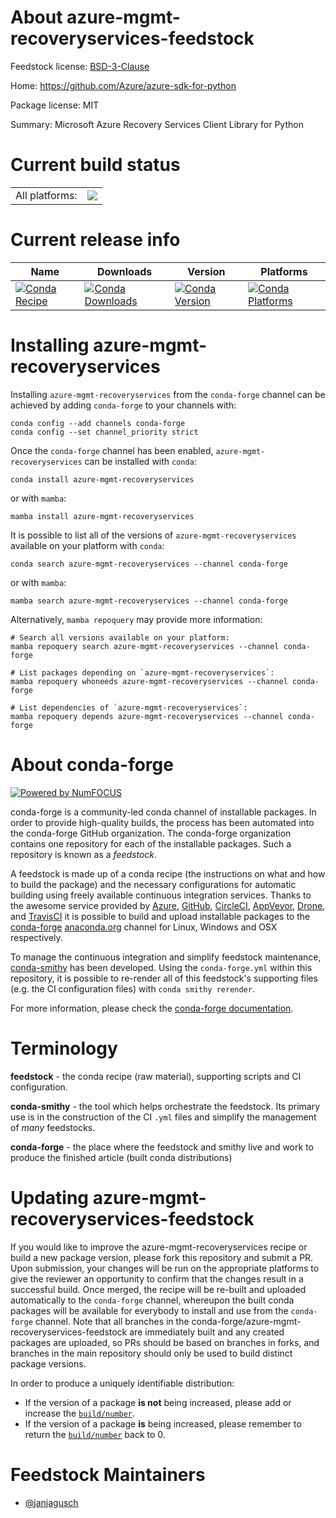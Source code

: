 About azure-mgmt-recoveryservices-feedstock
===========================================

Feedstock license: [BSD-3-Clause](https://github.com/conda-forge/azure-mgmt-recoveryservices-feedstock/blob/main/LICENSE.txt)

Home: https://github.com/Azure/azure-sdk-for-python

Package license: MIT

Summary: Microsoft Azure Recovery Services Client Library for Python

Current build status
====================


<table><tr><td>All platforms:</td>
    <td>
      <a href="https://dev.azure.com/conda-forge/feedstock-builds/_build/latest?definitionId=25641&branchName=main">
        <img src="https://dev.azure.com/conda-forge/feedstock-builds/_apis/build/status/azure-mgmt-recoveryservices-feedstock?branchName=main">
      </a>
    </td>
  </tr>
</table>

Current release info
====================

| Name | Downloads | Version | Platforms |
| --- | --- | --- | --- |
| [![Conda Recipe](https://img.shields.io/badge/recipe-azure--mgmt--recoveryservices-green.svg)](https://anaconda.org/conda-forge/azure-mgmt-recoveryservices) | [![Conda Downloads](https://img.shields.io/conda/dn/conda-forge/azure-mgmt-recoveryservices.svg)](https://anaconda.org/conda-forge/azure-mgmt-recoveryservices) | [![Conda Version](https://img.shields.io/conda/vn/conda-forge/azure-mgmt-recoveryservices.svg)](https://anaconda.org/conda-forge/azure-mgmt-recoveryservices) | [![Conda Platforms](https://img.shields.io/conda/pn/conda-forge/azure-mgmt-recoveryservices.svg)](https://anaconda.org/conda-forge/azure-mgmt-recoveryservices) |

Installing azure-mgmt-recoveryservices
======================================

Installing `azure-mgmt-recoveryservices` from the `conda-forge` channel can be achieved by adding `conda-forge` to your channels with:

```
conda config --add channels conda-forge
conda config --set channel_priority strict
```

Once the `conda-forge` channel has been enabled, `azure-mgmt-recoveryservices` can be installed with `conda`:

```
conda install azure-mgmt-recoveryservices
```

or with `mamba`:

```
mamba install azure-mgmt-recoveryservices
```

It is possible to list all of the versions of `azure-mgmt-recoveryservices` available on your platform with `conda`:

```
conda search azure-mgmt-recoveryservices --channel conda-forge
```

or with `mamba`:

```
mamba search azure-mgmt-recoveryservices --channel conda-forge
```

Alternatively, `mamba repoquery` may provide more information:

```
# Search all versions available on your platform:
mamba repoquery search azure-mgmt-recoveryservices --channel conda-forge

# List packages depending on `azure-mgmt-recoveryservices`:
mamba repoquery whoneeds azure-mgmt-recoveryservices --channel conda-forge

# List dependencies of `azure-mgmt-recoveryservices`:
mamba repoquery depends azure-mgmt-recoveryservices --channel conda-forge
```


About conda-forge
=================

[![Powered by
NumFOCUS](https://img.shields.io/badge/powered%20by-NumFOCUS-orange.svg?style=flat&colorA=E1523D&colorB=007D8A)](https://numfocus.org)

conda-forge is a community-led conda channel of installable packages.
In order to provide high-quality builds, the process has been automated into the
conda-forge GitHub organization. The conda-forge organization contains one repository
for each of the installable packages. Such a repository is known as a *feedstock*.

A feedstock is made up of a conda recipe (the instructions on what and how to build
the package) and the necessary configurations for automatic building using freely
available continuous integration services. Thanks to the awesome service provided by
[Azure](https://azure.microsoft.com/en-us/services/devops/), [GitHub](https://github.com/),
[CircleCI](https://circleci.com/), [AppVeyor](https://www.appveyor.com/),
[Drone](https://cloud.drone.io/welcome), and [TravisCI](https://travis-ci.com/)
it is possible to build and upload installable packages to the
[conda-forge](https://anaconda.org/conda-forge) [anaconda.org](https://anaconda.org/)
channel for Linux, Windows and OSX respectively.

To manage the continuous integration and simplify feedstock maintenance,
[conda-smithy](https://github.com/conda-forge/conda-smithy) has been developed.
Using the ``conda-forge.yml`` within this repository, it is possible to re-render all of
this feedstock's supporting files (e.g. the CI configuration files) with ``conda smithy rerender``.

For more information, please check the [conda-forge documentation](https://conda-forge.org/docs/).

Terminology
===========

**feedstock** - the conda recipe (raw material), supporting scripts and CI configuration.

**conda-smithy** - the tool which helps orchestrate the feedstock.
                   Its primary use is in the construction of the CI ``.yml`` files
                   and simplify the management of *many* feedstocks.

**conda-forge** - the place where the feedstock and smithy live and work to
                  produce the finished article (built conda distributions)


Updating azure-mgmt-recoveryservices-feedstock
==============================================

If you would like to improve the azure-mgmt-recoveryservices recipe or build a new
package version, please fork this repository and submit a PR. Upon submission,
your changes will be run on the appropriate platforms to give the reviewer an
opportunity to confirm that the changes result in a successful build. Once
merged, the recipe will be re-built and uploaded automatically to the
`conda-forge` channel, whereupon the built conda packages will be available for
everybody to install and use from the `conda-forge` channel.
Note that all branches in the conda-forge/azure-mgmt-recoveryservices-feedstock are
immediately built and any created packages are uploaded, so PRs should be based
on branches in forks, and branches in the main repository should only be used to
build distinct package versions.

In order to produce a uniquely identifiable distribution:
 * If the version of a package **is not** being increased, please add or increase
   the [``build/number``](https://docs.conda.io/projects/conda-build/en/latest/resources/define-metadata.html#build-number-and-string).
 * If the version of a package **is** being increased, please remember to return
   the [``build/number``](https://docs.conda.io/projects/conda-build/en/latest/resources/define-metadata.html#build-number-and-string)
   back to 0.

Feedstock Maintainers
=====================

* [@janjagusch](https://github.com/janjagusch/)

